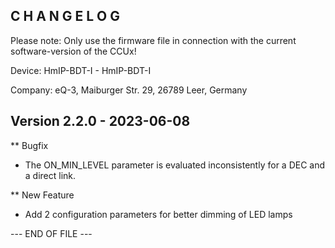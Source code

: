 ﻿C H A N G E L O G
-----------------

Please note: Only use the firmware file in connection with the current software-version of the CCUx!

Device:      HmIP-BDT-I - HmIP-BDT-I

Company:     eQ-3, Maiburger Str. 29, 26789 Leer, Germany



Version 2.2.0 - 2023-06-08
--------------------------------------------------------------

** Bugfix
   * The ON_MIN_LEVEL parameter is evaluated inconsistently for a DEC and a direct link.

** New Feature
   * Add 2 configuration parameters for better dimming of LED lamps



--- END OF FILE ---
